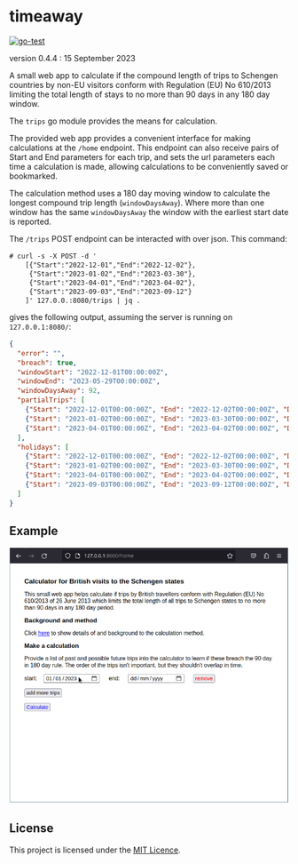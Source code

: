 # timeaway

[![go-test](https://github.com/rorycl/timeaway/actions/workflows/gotest.yml/badge.svg?branch=main)](https://github.com/rorycl/timeaway/actions/workflows/gotest.yml)

version 0.4.4 : 15 September 2023

A small web app to calculate if the compound length of trips to Schengen
countries by non-EU visitors conform with Regulation (EU) No 610/2013
limiting the total length of stays to no more than 90 days in any 180
day window.

The `trips` go module provides the means for calculation.

The provided web app provides a convenient interface for making
calculations at the `/home` endpoint. This endpoint can also receive
pairs of Start and End parameters for each trip, and sets the url
parameters each time a calculation is made, allowing calculations to be
conveniently saved or bookmarked.

The calculation method uses a 180 day moving window to calculate the
longest compound trip length (`windowDaysAway`). Where more than one
window has the same `windowDaysAway` the window with the earliest start
date is reported.

The `/trips` POST endpoint can be interacted with over json. This command:

```
# curl -s -X POST -d '
    [{"Start":"2022-12-01","End":"2022-12-02"},
     {"Start":"2023-01-02","End":"2023-03-30"},
     {"Start":"2023-04-01","End":"2023-04-02"},
     {"Start":"2023-09-03","End":"2023-09-12"}
    ]' 127.0.0.:8080/trips | jq .
```

gives the following output, assuming the server is running on `127.0.0.1:8080/`:

```json
{
  "error": "",
  "breach": true,
  "windowStart": "2022-12-01T00:00:00Z",
  "windowEnd": "2023-05-29T00:00:00Z",
  "windowDaysAway": 92,
  "partialTrips": [
    {"Start": "2022-12-01T00:00:00Z", "End": "2022-12-02T00:00:00Z", "Duration": 2},
    {"Start": "2023-01-02T00:00:00Z", "End": "2023-03-30T00:00:00Z", "Duration": 88},
    {"Start": "2023-04-01T00:00:00Z", "End": "2023-04-02T00:00:00Z", "Duration": 2}
  ],
  "holidays": [
    {"Start": "2022-12-01T00:00:00Z", "End": "2022-12-02T00:00:00Z", "Duration": 2},
    {"Start": "2023-01-02T00:00:00Z", "End": "2023-03-30T00:00:00Z", "Duration": 88},
    {"Start": "2023-04-01T00:00:00Z", "End": "2023-04-02T00:00:00Z", "Duration": 2},
    {"Start": "2023-09-03T00:00:00Z", "End": "2023-09-12T00:00:00Z", "Duration": 10}
  ]
}

```

## Example

![](util/example.gif)

## License

This project is licensed under the [MIT Licence](LICENCE).
